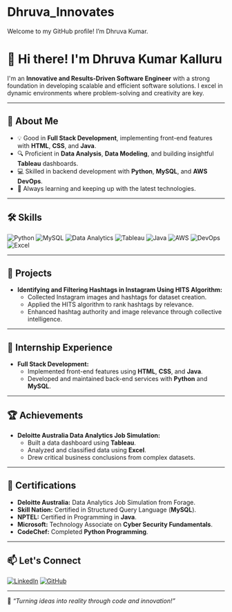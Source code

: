 # Dhruva_Innovates
Welcome to my GitHub profile! I’m Dhruva Kumar.
# 👋 Hi there! I'm Dhruva Kumar Kalluru

I'm an **Innovative and Results-Driven Software Engineer** with a strong foundation in developing scalable and efficient software solutions. I excel in dynamic environments where problem-solving and creativity are key.

---

## 🚀 About Me
- 💡 Good in **Full Stack Development**, implementing front-end features with **HTML**, **CSS**, and **Java**.
- 🔍 Proficient in **Data Analysis**, **Data Modeling**, and building insightful **Tableau** dashboards.
- 💻 Skilled in backend development with **Python**, **MySQL**, and **AWS DevOps**.
- 🌱 Always learning and keeping up with the latest technologies.

---

## 🛠️ Skills

![Python](https://img.shields.io/badge/Python-3670A0?style=for-the-badge&logo=python&logoColor=white)
![MySQL](https://img.shields.io/badge/MySQL-4479A1?style=for-the-badge&logo=mysql&logoColor=white)
![Data Analytics](https://img.shields.io/badge/Data%20Analytics-4CAF50?style=for-the-badge&logo=google-analytics&logoColor=white)
![Tableau](https://img.shields.io/badge/Tableau-E97627?style=for-the-badge&logo=tableau&logoColor=white)
![Java](https://img.shields.io/badge/Java-ED8B00?style=for-the-badge&logo=java&logoColor=white)
![AWS](https://img.shields.io/badge/AWS-FF9900?style=for-the-badge&logo=amazonaws&logoColor=white)
![DevOps](https://img.shields.io/badge/DevOps-0A66C2?style=for-the-badge&logo=githubactions&logoColor=white)
![Excel](https://img.shields.io/badge/Excel-217346?style=for-the-badge&logo=microsoft-excel&logoColor=white)


---

## 📂 Projects

- **Identifying and Filtering Hashtags in Instagram Using HITS Algorithm:**
  - Collected Instagram images and hashtags for dataset creation.
  - Applied the HITS algorithm to rank hashtags by relevance.
  - Enhanced hashtag authority and image relevance through collective intelligence.

---

## 💼 Internship Experience

- **Full Stack Development:**
  - Implemented front-end features using **HTML**, **CSS**, and **Java**.
  - Developed and maintained back-end services with **Python** and **MySQL**.

---

## 🏆 Achievements

- **Deloitte Australia Data Analytics Job Simulation:**
  - Built a data dashboard using **Tableau**.
  - Analyzed and classified data using **Excel**.
  - Drew critical business conclusions from complex datasets.

---

## 📜 Certifications

- **Deloitte Australia:** Data Analytics Job Simulation from Forage.
- **Skill Nation:** Certified in Structured Query Language (**MySQL**).
- **NPTEL:** Certified in Programming in **Java**.
- **Microsoft:** Technology Associate on **Cyber Security Fundamentals**.
- **CodeChef:** Completed **Python Programming**.

---

## 📫 Let's Connect

[![LinkedIn](https://img.shields.io/badge/LinkedIn-0A66C2?style=for-the-badge&logo=linkedin&logoColor=white)](https://www.linkedin.com/in/dhruva529/)
[![GitHub](https://img.shields.io/badge/GitHub-181717?style=for-the-badge&logo=github&logoColor=white)](https://github.com/yourusername)

---

🎯 *“Turning ideas into reality through code and innovation!”*

